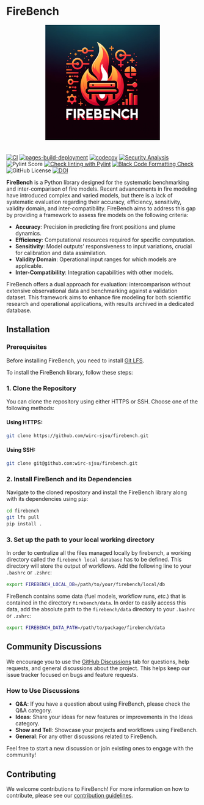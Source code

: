 # FireBench

<div style="text-align: center;">
    <img src="docs/_static/images/firebench_logo.png" alt="FireBench Logo" width="300"/>
</div>

<div style="height: 20px;"></div> <!-- Adds a blank space -->

[![CI](https://github.com/wirc-sjsu/firebench/actions/workflows/ci.yml/badge.svg?branch=main)](https://github.com/wirc-sjsu/firebench/actions/workflows/ci.yml)
[![pages-build-deployment](https://github.com/wirc-sjsu/firebench/actions/workflows/pages/pages-build-deployment/badge.svg?branch=main)](https://github.com/wirc-sjsu/firebench/actions/workflows/pages/pages-build-deployment)
[![codecov](https://codecov.io/github/wirc-sjsu/firebench/graph/badge.svg?token=8F44OX12EW)](https://codecov.io/github/wirc-sjsu/firebench)
[![Security Analysis](https://github.com/wirc-sjsu/firebench/actions/workflows/security.yml/badge.svg?branch=main)](https://github.com/wirc-sjsu/firebench/actions/workflows/security.yml)
![Pylint Score](https://img.shields.io/badge/Pylint-10.00-brightgreen.svg)
[![Check linting with Pylint](https://github.com/wirc-sjsu/firebench/actions/workflows/pylint.yml/badge.svg?branch=main)](https://github.com/wirc-sjsu/firebench/actions/workflows/pylint.yml)
[![Black Code Formatting Check](https://github.com/wirc-sjsu/firebench/actions/workflows/black.yml/badge.svg?branch=main)](https://github.com/wirc-sjsu/firebench/actions/workflows/black.yml)
![GitHub License](https://img.shields.io/github/license/wirc-sjsu/firebench)
[![DOI](https://zenodo.org/badge/DOI/10.5281/zenodo.15477459.svg)](https://doi.org/10.5281/zenodo.15477459)


**FireBench** is a Python library designed for the systematic benchmarking and inter-comparison of fire models.
Recent advancements in fire modeling have introduced complex and varied models, but there is a lack of systematic evaluation regarding their accuracy, efficiency, sensitivity, validity domain, and inter-compatibility.
FireBench aims to address this gap by providing a framework to assess fire models on the following criteria:

- **Accuracy**: Precision in predicting fire front positions and plume dynamics.
- **Efficiency**: Computational resources required for specific computation.
- **Sensitivity**: Model outputs' responsiveness to input variations, crucial for calibration and data assimilation.
- **Validity Domain**: Operational input ranges for which models are applicable.
- **Inter-Compatibility**: Integration capabilities with other models.

FireBench offers a dual approach for evaluation: intercomparison without extensive observational data and benchmarking against a validation dataset. This framework aims to enhance fire modeling for both scientific research and operational applications, with results archived in a dedicated database.

## Installation

### Prerequisites

Before installing FireBench, you need to install [Git LFS](https://git-lfs.github.com/).

To install the FireBench library, follow these steps:

### 1. Clone the Repository

You can clone the repository using either HTTPS or SSH. Choose one of the following methods:

#### Using HTTPS:
```bash
git clone https://github.com/wirc-sjsu/firebench.git
```

#### Using SSH:
```bash
git clone git@github.com:wirc-sjsu/firebench.git
```

### 2. Install FireBench and its Dependencies

Navigate to the cloned repository and install the FireBench library along with its dependencies using `pip`:

```bash
cd firebench
git lfs pull
pip install .
```

### 3. Set up the path to your local working directory

In order to centralize all the files managed locally by firebench, a working directory called the `firebench local database` has to be defined.
This directory will store the output of workflows.
Add the following line to your `.bashrc` or `.zshrc`:
```bash
export FIREBENCH_LOCAL_DB=/path/to/your/firebench/local/db
```

FireBench contains some data (fuel models, workflow runs, *etc*.) that is contained in the directory `firebench/data`. 
In order to easily access this data, add the absolute path to the `firebench/data` directory to your `.bashrc` or `.zshrc`:
```bash
export FIREBENCH_DATA_PATH=/path/to/package/firebench/data
```

## Community Discussions

We encourage you to use the [GitHub Discussions](https://github.com/wirc-sjsu/firebench/discussions) tab for questions, help requests, and general discussions about the project. This helps keep our issue tracker focused on bugs and feature requests.

### How to Use Discussions

- **Q&A**: If you have a question about using FireBench, please check the Q&A category.
- **Ideas**: Share your ideas for new features or improvements in the Ideas category.
- **Show and Tell**: Showcase your projects and workflows using FireBench.
- **General**: For any other discussions related to FireBench.

Feel free to start a new discussion or join existing ones to engage with the community!

## Contributing

We welcome contributions to FireBench! For more information on how to contribute, please see our [contribution guidelines](CONTRIBUTE.md).
